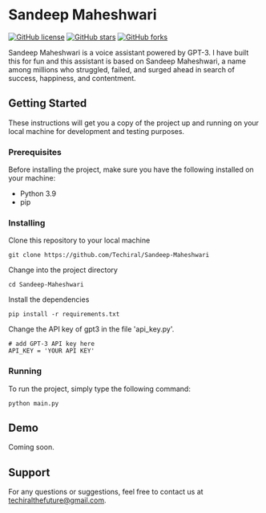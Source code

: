 # Sandeep Maheshwari
[![GitHub license](https://img.shields.io/github/license/Techiral/Sandeep-Maheshwari.svg)](https://github.com/Techiral/Sandeep-Maheshwari/blob/main/LICENSE)
[![GitHub stars](https://img.shields.io/github/stars/Techiral/Sandeep-Maheshwari.svg?style=flat-square)](https://github.com/Techiral/Sandeep-Maheshwari/stargazers/)
[![GitHub forks](https://img.shields.io/github/forks/Techiral/Sandeep-Maheshwari.svg?style=flat-square)](https://github.com/Techiral/Sandeep-Maheshwari/network/)

Sandeep Maheshwari is a voice assistant powered by GPT-3. I have built this for fun and this assistant is based on Sandeep Maheshwari, a name among millions who struggled, failed, and surged ahead in search of success, happiness, and contentment.

## Getting Started

These instructions will get you a copy of the project up and running on your local machine for development and testing purposes.

### Prerequisites

Before installing the project, make sure you have the following installed on your machine:
- Python 3.9
- pip

### Installing

Clone this repository to your local machine

```
git clone https://github.com/Techiral/Sandeep-Maheshwari
```

Change into the project directory

```
cd Sandeep-Maheshwari
```

Install the dependencies

```
pip install -r requirements.txt
```

Change the API key of gpt3 in the file 'api_key.py'.

```
# add GPT-3 API key here
API_KEY = 'YOUR API KEY'
```

### Running

To run the project, simply type the following command:

```
python main.py
```

## Demo
Coming soon.

## Support
For any questions or suggestions, feel free to contact us at techiralthefuture@gmail.com.
